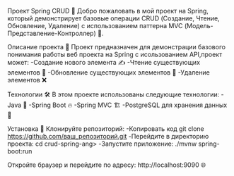 Проект Spring CRUD 🌱
Добро пожаловать в мой проект на Spring, который демонстрирует базовые операции CRUD (Создание, Чтение, Обновление, Удаление) с использованием паттерна MVC (Модель-Представление-Контроллер) 🚀.

Описание проекта 📜
Проект предназначен для демонстрации базового понимания работы веб проекта на Spring с исользованием API,проект может:
-Создание нового элемента ✍️
-Чтение существующих элементов 📖
-Обновление существующих элементов 🔄
-Удаление элементов ❌

Технологии 🛠️
В этом проекте использованы следующие технологии:
-Java 🌟
-Spring Boot 🔥
-Spring MVC 🏗️
-PostgreSQL для хранения данных 💾

Установка 🚀
Клонируйте репозиторий:
-Копировать код
git clone https://github.com/ваш_репозиторий.git
-Перейдите в директорию проекта:
cd crud-spring-ang>
-Запустите приложение:
./mvnw spring-boot:run

Откройте браузер и перейдите по адресу: http://localhost:9090 🌐
